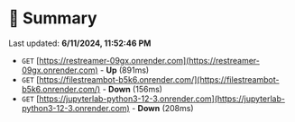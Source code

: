 # 📖 Summary
Last updated: **6/11/2024, 11:52:46 PM**

- `GET` [https://restreamer-09gx.onrender.com](https://restreamer-09gx.onrender.com) - **Up** (891ms)
- `GET` [https://filestreambot-b5k6.onrender.com/](https://filestreambot-b5k6.onrender.com/) - **Down** (156ms)
- `GET` [https://jupyterlab-python3-12-3.onrender.com](https://jupyterlab-python3-12-3.onrender.com) - **Down** (208ms)
